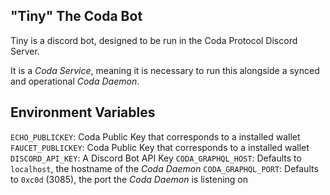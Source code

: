 ## "Tiny" The Coda Bot
Tiny is a discord bot, designed to be run in the Coda Protocol Discord Server. 

It is a *Coda Service*, meaning it is necessary to run this alongside a synced and operational *Coda Daemon*. 

## Environment Variables
`ECHO_PUBLICKEY`: Coda Public Key that corresponds to a installed wallet
`FAUCET_PUBLICKEY`: Coda Public Key that corresponds to a installed wallet
`DISCORD_API_KEY`: A Discord Bot API Key
`CODA_GRAPHQL_HOST`: Defaults to `localhost`, the hostname of the *Coda Daemon* 
`CODA_GRAPHQL_PORT`: Defaults to `0xc0d` (3085), the port the *Coda Daemon* is listening on 
